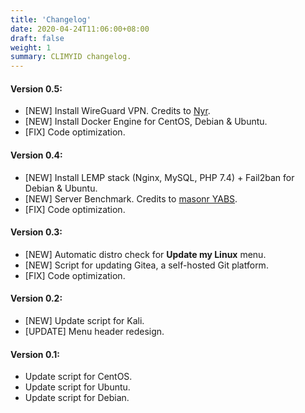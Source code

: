 ```yaml
---
title: 'Changelog'
date: 2020-04-24T11:06:00+08:00
draft: false
weight: 1
summary: CLIMYID changelog.
---
```


#### Version 0.5:
* [NEW] Install WireGuard VPN. Credits to [Nyr](https://github.com/Nyr/wireguard-install).
* [NEW] Install Docker Engine for CentOS, Debian & Ubuntu.
* [FIX] Code optimization.

#### Version 0.4:
* [NEW] Install LEMP stack (Nginx, MySQL, PHP 7.4) + Fail2ban for Debian & Ubuntu.
* [NEW] Server Benchmark. Credits to [masonr YABS](https://github.com/masonr/yet-another-bench-script).
* [FIX] Code optimization.

#### Version 0.3:
* [NEW] Automatic distro check for **Update my Linux** menu.
* [NEW] Script for updating Gitea, a self-hosted Git platform.
* [FIX] Code optimization.

#### Version 0.2:
* [NEW] Update script for Kali.
* [UPDATE] Menu header redesign.

#### Version 0.1:
* Update script for CentOS.
* Update script for Ubuntu.
* Update script for Debian.